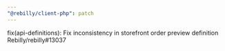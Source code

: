 ```yaml
---
"@rebilly/client-php": patch
---
```


fix(api-definitions): Fix inconsistency in storefront order preview definition Rebilly/rebilly#13037

